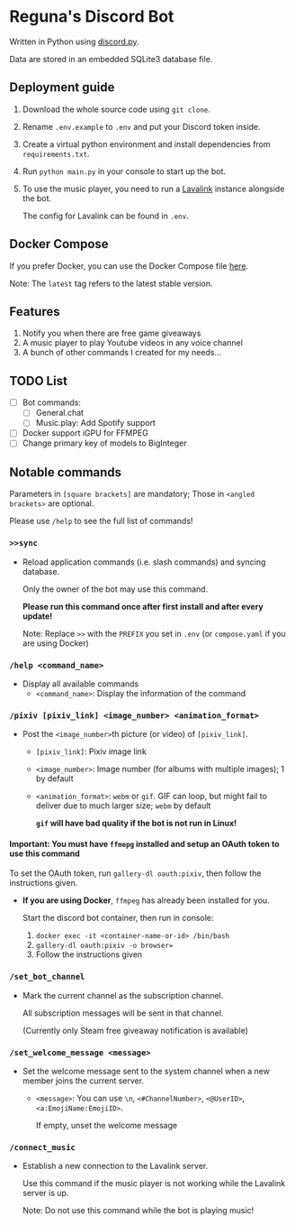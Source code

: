 # Reguna's Discord Bot

Written in Python using [discord.py](https://github.com/Rapptz/discord.py).

Data are stored in an embedded SQLite3 database file.

## Deployment guide

1. Download the whole source code using `git clone`.

2. Rename `.env.example` to `.env` and put your Discord token inside.

3. Create a virtual python environment and install dependencies from `requirements.txt`.

4. Run `python main.py` in your console to start up the bot.

5. To use the music player, you need to run a [Lavalink](https://github.com/freyacodes/Lavalink) instance alongside the bot.

   The config for Lavalink can be found in `.env`.

## Docker Compose

If you prefer Docker, you can use the Docker Compose file [here](compose.yaml).

Note: The `latest` tag refers to the latest stable version.

## Features

1. Notify you when there are free game giveaways
2. A music player to play Youtube videos in any voice channel
3. A bunch of other commands I created for my needs...

## TODO List

- [ ] Bot commands:
  - [ ] General.chat
  - [ ] Music.play: Add Spotify support
- [ ] Docker support iGPU for FFMPEG
- [ ] Change primary key of models to BigInteger

## Notable commands

Parameters in `[square brackets]` are mandatory; Those in `<angled brackets>` are optional.

Please use `/help` to see the full list of commands!

### `>>sync`

- Reload application commands (i.e. slash commands) and syncing database.

  Only the owner of the bot may use this command.

  **Please run this command once after first install and after every update!**

  Note: Replace `>>` with the `PREFIX` you set in `.env` (or `compose.yaml` if you are using Docker)

### `/help <command_name>`

- Display all available commands
  - `<command_name>`: Display the information of the command

### `/pixiv [pixiv_link] <image_number> <animation_format>`

- Post the `<image_number>`th picture (or video) of `[pixiv_link]`.
  - `[pixiv_link]`: Pixiv image link
  - `<image_number>`: Image number (for albums with multiple images); 1 by default
  - `<animation_format>`: `webm` or `gif`. GIF can loop, but might fail to deliver due to much larger size; `webm` by default

     **`gif` will have bad quality if the bot is not run in Linux!**

#### **Important**: You must have `ffmepg` installed and setup an OAuth token to use this command

  To set the OAuth token, run `gallery-dl oauth:pixiv`, then follow the instructions given.

- **If you are using Docker**, `ffmpeg` has already been installed for you.

    Start the discord bot container, then run in console:

    1. `docker exec -it <container-name-or-id> /bin/bash`
    2. `gallery-dl oauth:pixiv -o browser=`
    3. Follow the instructions given

### `/set_bot_channel`

- Mark the current channel as the subscription channel.

  All subscription messages will be sent in that channel.

  (Currently only Steam free giveaway notification is available)

### `/set_welcome_message <message>`

- Set the welcome message sent to the system channel when a new member joins the current server.

  - `<message>`: You can use `\n`, `<#ChannelNumber>`, `<@UserID>`, `<a:EmojiName:EmojiID>`.

    If empty, unset the welcome message

### `/connect_music`

- Establish a new connection to the Lavalink server.

  Use this command if the music player is not working while the Lavalink server is up.

  Note: Do not use this command while the bot is playing music!

